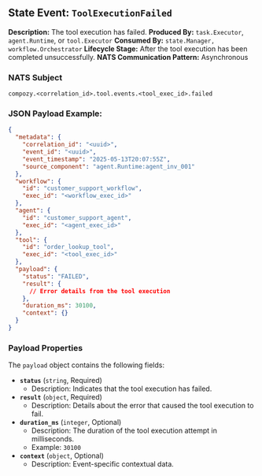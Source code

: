 ## State Event: `ToolExecutionFailed`

**Description:** The tool execution has failed.
**Produced By:** `task.Executor`, `agent.Runtime`, or `tool.Executor`
**Consumed By:** `state.Manager, workflow.Orchestrator`
**Lifecycle Stage:** After the tool execution has been completed unsuccessfully.
**NATS Communication Pattern:** Asynchronous

### NATS Subject

`compozy.<correlation_id>.tool.events.<tool_exec_id>.failed`

### JSON Payload Example:

```json
{
  "metadata": {
    "correlation_id": "<uuid>",
    "event_id": "<uuid>",
    "event_timestamp": "2025-05-13T20:07:55Z",
    "source_component": "agent.Runtime:agent_inv_001"
  },
  "workflow": {
    "id": "customer_support_workflow",
    "exec_id": "<workflow_exec_id>"
  },
  "agent": {
    "id": "customer_support_agent",
    "exec_id": "<agent_exec_id>"
  },
  "tool": {
    "id": "order_lookup_tool",
    "exec_id": "<tool_exec_id>"
  },
  "payload": {
    "status": "FAILED",
    "result": {
      // Error details from the tool execution
    },
    "duration_ms": 30100,
    "context": {}
  }
}
```

### Payload Properties

The `payload` object contains the following fields:
-   **`status`** (`string`, Required)
    -   Description: Indicates that the tool execution has failed.
-   **`result`** (`object`, Required)
    -   Description: Details about the error that caused the tool execution to fail.
-   **`duration_ms`** (`integer`, Optional)
    -   Description: The duration of the tool execution attempt in milliseconds.
    -   Example: `30100`
-   **`context`** (`object`, Optional)
    -   Description: Event-specific contextual data.
